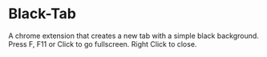 # Black-Tab
A chrome extension that creates a new tab with a simple black background. Press F, F11 or Click to go fullscreen. Right Click to close.
